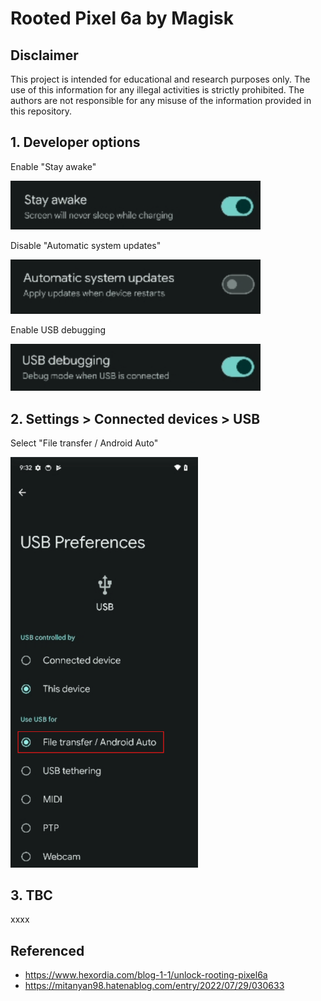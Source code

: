 # Rooted Pixel 6a by Magisk

## Disclaimer
This project is intended for educational and research purposes only. The use of this information for any illegal activities is strictly prohibited. The authors are not responsible for any misuse of the information provided in this repository.

## 1. Developer options

Enable "Stay awake"

<img src="./01_images/stayawake.png" width="400">  

Disable "Automatic system updates"

<img src="./01_images/AutomaticSystemUpdates.png" width="400">  

Enable USB debugging 

<img src="./01_images/USBDebugging.png" width="400">  


## 2. Settings > Connected devices > USB

Select "File transfer / Android Auto"

<img src="./01_images/USB.png" width="300">  

<br>


## 3. TBC

xxxx

## Referenced

- https://www.hexordia.com/blog-1-1/unlock-rooting-pixel6a
- https://mitanyan98.hatenablog.com/entry/2022/07/29/030633


